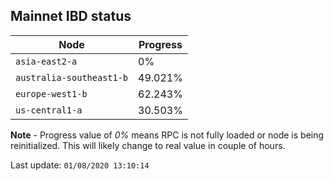 ## **Mainnet** IBD status


Node | Progress
--- | ---
`asia-east2-a` | 0%
`australia-southeast1-b` | 49.021%
`europe-west1-b` | 62.243%
`us-central1-a` | 30.503%


**Note** - Progress value of *0%* means RPC is not fully loaded or node is being reinitialized. This will likely change to real value in couple of hours.


Last update: `01/08/2020 13:10:14`
